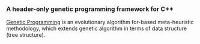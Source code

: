 ### A header-only genetic programming framework for C++

[Genetic Programming](http://en.wikipedia.org/wiki/Genetic_programming) is an evolutionary algorithm for-based meta-heuristic methodology, which extends genetic algorithm in terms of data structure (tree structure).
